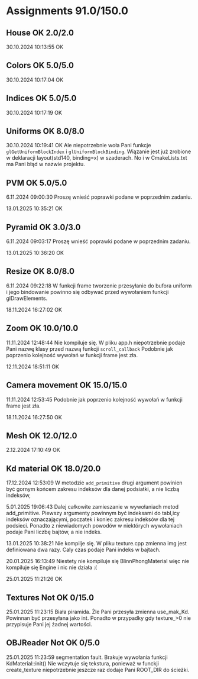 # Assignments 91.0/150.0

## House OK 2.0/2.0

30.10.2024 10:13:55 OK

## Colors OK 5.0/5.0

30.10.2024 10:17:04 OK

## Indices OK 5.0/5.0

30.10.2024 10:17:19 OK

## Uniforms OK 8.0/8.0

30.10.2024 10:19:41 OK
Ale niepotrzebnie woła Pani funkcje `glGetUniformBlockIndex` i  `glUniformBlockBinding`. Wiązanie jest już zrobione w deklaracji layout(std140, binding=x) w szaderach.
No i w CmakeLists.txt ma Pani błąd w nazwie projektu.

## PVM OK 5.0/5.0

6.11.2024 09:00:30
Proszę wnieść poprawki podane w poprzednim zadaniu. 

13.01.2025 10:35:21 OK


## Pyramid OK 3.0/3.0

6.11.2024 09:03:17
Proszę wnieść poprawki podane w poprzednim zadaniu.

13.01.2025 10:36:20 OK


## Resize OK 8.0/8.0

6.11.2024 09:22:18
W funkcji frame tworzenie przesyłanie do bufora uniform  i jego bindowanie powinno się odbywać przed wywołaniem funkcji glDrawElements. 

18.11.2024 16:27:02 OK

## Zoom OK 10.0/10.0

11.11.2024 12:48:44
Nie kompiluje się. W pliku app.h niepotrzebnie podaje Pani nazwę klasy przed nazwą funkcji `scroll_callback`
Podobnie jak poprzenio kolejność wywołań w funkcji frame jest zła. 

12.11.2024 18:51:11 OK

## Camera movement OK 15.0/15.0

11.11.2024 12:53:45
Podobnie jak poprzenio kolejność wywołań w funkcji frame jest zła. 

18.11.2024 16:27:50 OK


## Mesh OK 12.0/12.0

2.12.2024 17:10:49 OK

## Kd material OK 18.0/20.0

17.12.2024 12:53:09
W metodzie `add_primitive` drugi argument powinien być gornym końcem zakresu indeksów dla danej podsiatki, a nie liczbą indeksów,

5.01.2025 19:06:43
Dalej całkowite zamieszanie w wywołaniach metod add_primitive. Piewszy argumenty powinnym być indeksami do tabl,icy indeksów oznaczającymi, poczatek i koniec zakresu indeksów dla tej podsieci. 
Ponadto z niewiadomych powodów w niektórych wywołaniach podaje Pani liczbę bajtów, a nie indeks.

13.01.2025 10:38:21
Nie kompilje się. W pliku texture.cpp zmienna img jest definiowana dwa razy.
Caly czas podaje Pani  indeks w bajtach. 

20.01.2025 16:13:49
Niestety nie kompiluje się BlinnPhongMaterial więc nie kompiluje się Engine i nic nie działa :( 

25.01.2025 11:21:26 OK



## Textures Not OK 0/15.0

25.01.2025 11:23:15
Biała piramida. 
Żle Pani przesyła zmienna use_mak_Kd. Powinnan być przesyłana jako int. Ponadto w przypadky gdy texture_>0 nie przypisuje Pani jej żadnej wartości. 

## OBJReader Not OK 0/5.0

25.01.2025 11:23:59
segmentation fault. 
Brakuje wywołania funkcji KdMaterial::init()
Nie wczytuje się tekstura, ponieważ w funckji create_texture niepotrzebnie jeszcze raz dodaje Pani ROOT_DIR do ścieżki. 

